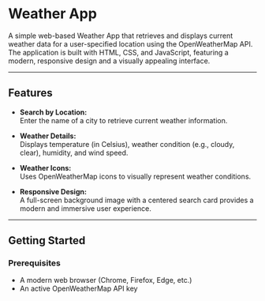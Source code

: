 # Weather App

A simple web-based Weather App that retrieves and displays current weather data for a user-specified location using the OpenWeatherMap API. The application is built with HTML, CSS, and JavaScript, featuring a modern, responsive design and a visually appealing interface.

---

## Features

- **Search by Location:**  
  Enter the name of a city to retrieve current weather information.
  
- **Weather Details:**  
  Displays temperature (in Celsius), weather condition (e.g., cloudy, clear), humidity, and wind speed.
  
- **Weather Icons:**  
  Uses OpenWeatherMap icons to visually represent weather conditions.
  
- **Responsive Design:**  
  A full-screen background image with a centered search card provides a modern and immersive user experience.

---

## Getting Started

### Prerequisites

- A modern web browser (Chrome, Firefox, Edge, etc.)
- An active OpenWeatherMap API key



